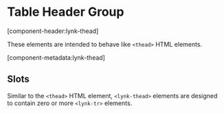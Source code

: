 # Table Header Group

[component-header:lynk-thead]

These elements are intended to behave like `<thead>` HTML elements.

[component-metadata:lynk-thead]

## Slots

Similar to the `<thead>` HTML element, `<lynk-thead>` elements are designed to contain zero or more `<lynk-tr>` elements.